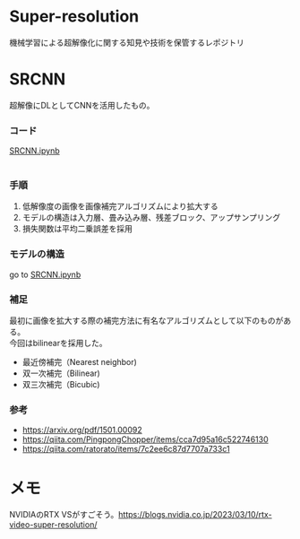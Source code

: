 # Super-resolution
機械学習による超解像化に関する知見や技術を保管するレポジトリ

# SRCNN
超解像にDLとしてCNNを活用したもの。<br/>
### コード
[SRCNN.ipynb](https://github.com/cielcs/Super-resolution/blob/main/SRCNN.ipynb "SRCNN.ipynb")<br/>
<br/>
### 手順
1. 低解像度の画像を画像補完アルゴリズムにより拡大する
2. モデルの構造は入力層、畳み込み層、残差ブロック、アップサンプリング
3. 損失関数は平均二乗誤差を採用

### モデルの構造
go to [SRCNN.ipynb](https://github.com/cielcs/Super-resolution/blob/main/SRCNN.ipynb "SRCNN.ipynb")

### 補足
最初に画像を拡大する際の補完方法に有名なアルゴリズムとして以下のものがある。<br/>
今回はbilinearを採用した。
- 最近傍補完（Nearest neighbor)
- 双一次補完（Bilinear)
- 双三次補完（Bicubic)
### 参考
- https://arxiv.org/pdf/1501.00092
- https://qiita.com/PingpongChopper/items/cca7d95a16c522746130
- https://qiita.com/ratorato/items/7c2ee6c87d7707a733c1

# メモ
NVIDIAのRTX VSがすごそう。https://blogs.nvidia.co.jp/2023/03/10/rtx-video-super-resolution/
